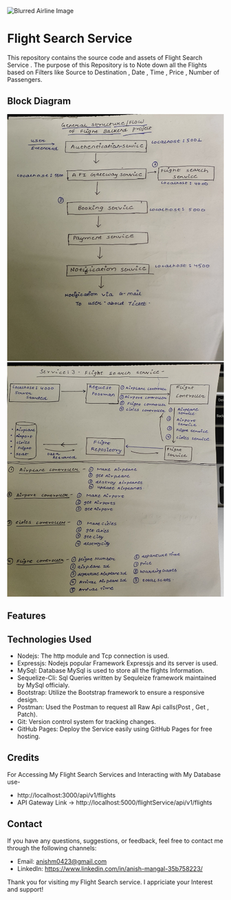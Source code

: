<img src="https://i.pinimg.com/originals/d6/d1/e0/d6d1e0bbdd2eda8f44a2125154670e82.gif"  alt="Blurred Airline Image">

# Flight Search Service
This repository contains the source code and assets of Flight Search Service . The purpose of this Repository is to Note down all the Flights based on Filters like Source to Destination , Date , Time , Price , Number of Passengers.

## Block Diagram 

![Alt text](Project-Block-Diagram.jpg)
![Alt text](Flight-Search-Service-Block-Diagram.jpg)



## Features


## Technologies Used
* Nodejs: The http module and Tcp connection is used.
* Expressjs: Nodejs popular Framework Expressjs and its server is used.
* MySql: Database MySql is used to store all the flights Information.
* Sequelize-Cli: Sql Queries written by Sequleize framework maintained by MySql officialy.
* Bootstrap: Utilize the Bootstrap framework to ensure a responsive design.
* Postman: Used the Postman to request all Raw Api calls(Post , Get , Patch).
* Git: Version control system for tracking changes.
* GitHub Pages: Deploy the Service easily using GitHub Pages for free hosting.

## Credits

<!-- * https://undraw.co/ provided me with free svg illustrations.
* https://freesvgillustration.com/ provided me with free svg illustrations.
* ChatGPT helped me in development, CSS formatting and debugging.
* Github for free deployment of website. -->

 For Accessing My Flight Search Services and Interacting with My Database use- 
 * http://localhost:3000/api/v1/flights
 * API Gateway Link -> http://localhost:5000/flightService/api/v1/flights

## Contact
If you have any questions, suggestions, or feedback, feel free to contact me through the following channels:

* Email: anishm0423@gmail.com
* LinkedIn: https://www.linkedin.com/in/anish-mangal-35b758223/

Thank you for visiting my Flight Search service. I appriciate your Interest and support!